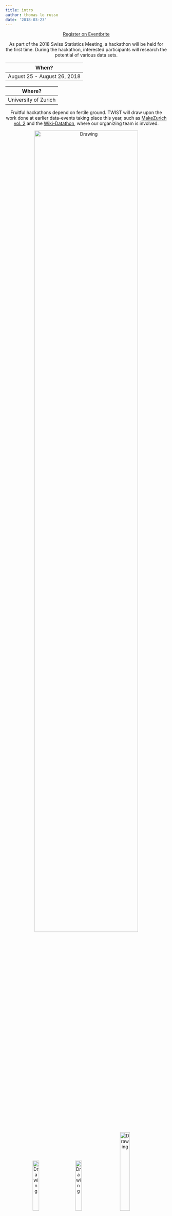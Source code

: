 ```yaml
---
title: intro
author: thomas lo russo
date: '2018-03-23'
---
```

<center>
<a href="https://www.eventbrite.com/" class="button back alt2">Register on Eventbrite</a>

As part of the 2018 Swiss Statistics Meeting, a hackathon will be held for the first time. During the 
hackathon, interested participants will research the potential of various data sets.

|  When?          |
|--------------------|
|  August 25 - August 26, 2018 |


|  Where?          |
|--------------------|
| University of Zurich|

Fruitful hackathons depend on fertile ground. TWIST will draw upon the work done at earlier data-events taking place this year, such as <a href="https://makezurich.ch/">MakeZurich vol. 2</a> and the <a href="https://www.wikidata.org/wiki/Wikidata:Events/Wikidata_Zurich_Datathon">Wiki-Datathon</a>, where our organizing team is involved.
</center> 
<center>
<img src="images/banner_sst_homepage.png" alt="Drawing" style="width: 80%;"/><br>
<img src="images/logo-zurich.png" alt="Drawing" style="width: 20%;"/> &nbsp;&nbsp;&nbsp;&nbsp;&nbsp;&nbsp;
<img src="images/logo-uzh.png" alt="Drawing" style="width: 20%;"/> &nbsp;&nbsp;&nbsp;&nbsp;&nbsp;&nbsp;
<img src="images/logo-stat.png" alt="Drawing" style="width: 25%;"/>&nbsp;&nbsp;&nbsp;&nbsp;&nbsp;&nbsp;<br>
<img src="images/logo_rusergroup.png" alt="Drawing" style="width: 8%;"/>&nbsp;&nbsp;&nbsp;&nbsp;&nbsp;&nbsp;&nbsp;&nbsp;&nbsp;&nbsp;&nbsp;&nbsp;&nbsp;&nbsp;&nbsp;
<img src="images/logo-onia.png" alt="Drawing" style="width: 20%;"/> &nbsp;&nbsp;
</center> 